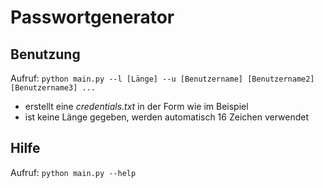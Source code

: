 # Passwortgenerator

## Benutzung
Aufruf: ``python main.py --l [Länge] --u [Benutzername] [Benutzername2] [Benutzername3] ...``

- erstellt eine *credentials.txt* in der Form wie im Beispiel
- ist keine Länge gegeben, werden automatisch 16 Zeichen verwendet

## Hilfe
Aufruf: ``python main.py --help``
